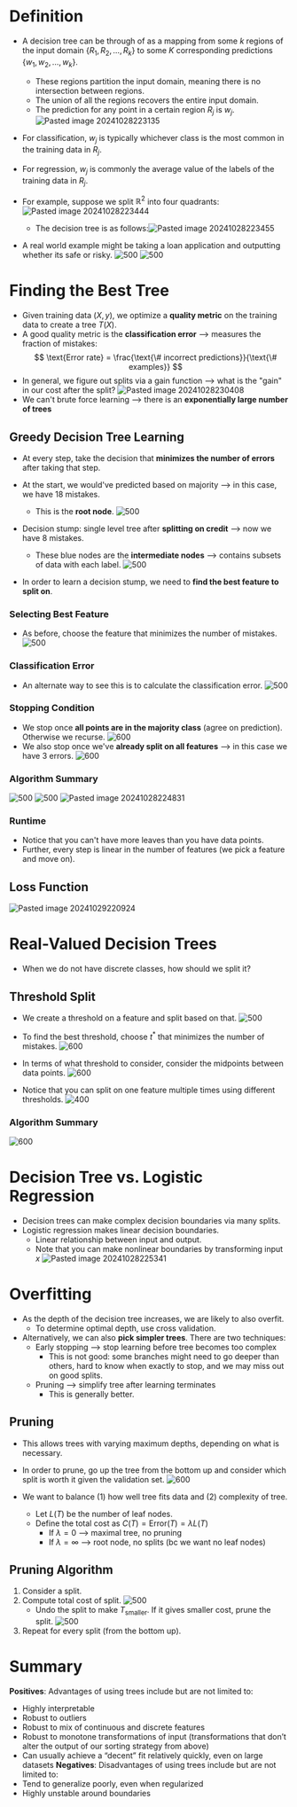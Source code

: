# Definition
* A decision tree can be through of as a mapping from some $k$ regions of the input domain $\{R_{1}, R_{2}, \dots, R_{k}\}$ to some $K$ corresponding predictions $\{w_{1}, w_{2}, \dots, w_{k}\}$.
	* These regions partition the input domain, meaning there is no intersection between regions.
	* The union of all the regions recovers the entire input domain.
	* The prediction for any point in a certain region $R_j$ is $w_j$.
![Pasted image 20241028223135](../../attachments/Pasted%20image%2020241028223135.png)
* For classification, $w_j$ is typically whichever class is the most common in the training data in $R_j$.
* For regression, $w_j$ is commonly the average value of the labels of the training data in $R_j$.

* For example, suppose we split $\mathbb{R}^2$ into four quadrants:
		![Pasted image 20241028223444](../../attachments/Pasted%20image%2020241028223444.png)
	* The decision tree is as follows:![Pasted image 20241028223455](../../attachments/Pasted%20image%2020241028223455.png)

* A real world example might be taking a loan application and outputting whether its safe or risky.
		![500](../../attachments/Pasted%20image%2020241028223325.png)
		![500](../../attachments/Pasted%20image%2020241028223333.png)

# Finding the Best Tree
* Given training data $(X, y)$, we optimize a **quality metric** on the training data to create a tree $T(X)$.
* A good quality metric is the **classification error** ⟶ measures the fraction of mistakes:
$$
\text{Error rate} = \frac{\text{\# incorrect predictions}}{\text{\# examples}}
$$
* In general, we figure out splits via a gain function ⟶ what is the "gain" in our cost after the split?
![Pasted image 20241028230408](../../attachments/Pasted%20image%2020241028230408.png)
* We can't brute force learning ⟶ there is an **exponentially large number of trees**

## Greedy Decision Tree Learning
* At every step, take the decision that **minimizes the number of errors** after taking that step.

* At the start, we would've predicted based on majority ⟶ in this case, we have 18 mistakes.
	* This is the **root node**.
![500](../../attachments/Pasted%20image%2020241028224056.png)

* Decision stump: single level tree after **splitting on credit** ⟶ now we have 8 mistakes.
	* These blue nodes are the **intermediate nodes** ⟶ contains subsets of data with each label.
![500](../../attachments/Pasted%20image%2020241028224118.png)

* In order to learn a decision stump, we need to **find the best feature to split on**.

### Selecting Best Feature
* As before, choose the feature that minimizes the number of mistakes.
![500](../../attachments/Pasted%20image%2020241028224317.png)

### Classification Error
* An alternate way to see this is to calculate the classification error.
![500](../../attachments/Pasted%20image%2020241028224432.png)
### Stopping Condition
* We stop once **all points are in the majority class** (agree on prediction). Otherwise we recurse.
![600](../../attachments/Pasted%20image%2020241028224616.png)
* We also stop once we've **already split on all features** ⟶ in this case we have 3 errors.
![600](../../attachments/Pasted%20image%2020241028224651.png)
### Algorithm Summary
![500](../../attachments/Pasted%20image%2020241028224458.png)
![500](../../attachments/Pasted%20image%2020241028224743.png)
![Pasted image 20241028224831](../../attachments/Pasted%20image%2020241028224831.png)

### Runtime
* Notice that you can't have more leaves than you have data points.
* Further, every step is linear in the number of features (we pick a feature and move on).

## Loss Function
![Pasted image 20241029220924](../../attachments/Pasted%20image%2020241029220924.png)

# Real-Valued Decision Trees
* When we do not have discrete classes, how should we split it?

## Threshold Split
* We create a threshold on a feature and split based on that.
![500](../../attachments/Pasted%20image%2020241028225003.png)

* To find the best threshold, choose $t^*$ that minimizes the number of mistakes.
![600](../../attachments/Pasted%20image%2020241028225059.png)

* In terms of what threshold to consider, consider the midpoints between data points.
![600](../../attachments/Pasted%20image%2020241028225133.png)

* Notice that you can split on one feature multiple times using different thresholds.
![400](../../attachments/Pasted%20image%2020241028225210.png)

### Algorithm Summary
![600](../../attachments/Pasted%20image%2020241028225151.png)

# Decision Tree vs. Logistic Regression
* Decision trees can make complex decision boundaries via many splits.
* Logistic regression makes linear decision boundaries.
	* Linear relationship between input and output.
	* Note that you can make nonlinear boundaries by transforming input $x$
![Pasted image 20241028225341](../../attachments/Pasted%20image%2020241028225341.png)


# Overfitting
* As the depth of the decision tree increases, we are likely to also overfit.
	* To determine optimal depth, use cross validation.
* Alternatively, we can also **pick simpler trees**. There are two techniques:
	* Early stopping ⟶ stop learning before tree becomes too complex
		* This is not good: some branches might need to go deeper than others, hard to know when exactly to stop, and we may miss out on good splits.
	* Pruning ⟶ simplify tree after learning terminates
		* This is generally better.
## Pruning
* This allows trees with varying maximum depths, depending on what is necessary.
* In order to prune, go up the tree from the bottom up and consider which split is worth it given the validation set.
![600](../../attachments/Pasted%20image%2020241028225638.png)

* We want to balance (1) how well tree fits data and (2) complexity of tree.
	* Let $L(T)$ be the number of leaf nodes.
	* Define the total cost as $C(T) = \text{Error}(T) = \lambda L(T)$
		* If $\lambda = 0$ ⟶ maximal tree, no pruning
		* If $\lambda = \infty$ ⟶ root node, no splits (bc we want no leaf nodes)

## Pruning Algorithm
1. Consider a split.
2. Compute total cost of split.
	![500](../../attachments/Pasted%20image%2020241028225926.png)
	* Undo the split to make $T_{\text{smaller}}$. If it gives smaller cost, prune the split.
		![500](../../attachments/Pasted%20image%2020241028230032.png)
3. Repeat for every split (from the bottom up).

# Summary
**Positives**: Advantages of using trees include but are not limited to:
* Highly interpretable
* Robust to outliers
* Robust to mix of continuous and discrete features
* Robust to monotone transformations of input (transformations that don’t alter the output of our sorting strategy from above)
* Can usually achieve a “decent” fit relatively quickly, even on large datasets
**Negatives**: Disadvantages of using trees include but are not limited to:
* Tend to generalize poorly, even when regularized
* Highly unstable around boundaries

